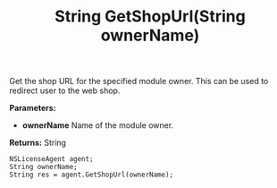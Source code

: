 ﻿---
uid: crmscript_ref_NSLicenseAgent_GetShopUrl
title: String GetShopUrl(String ownerName)
intellisense: NSLicenseAgent.GetShopUrl
keywords: NSLicenseAgent, GetShopUrl
so.topic: reference
---

Get the shop URL for the specified module owner. This can be used to redirect user to the web shop.

**Parameters:**
 - **ownerName** Name of the module owner.

**Returns:** String

```crmscript
NSLicenseAgent agent;
String ownerName;
String res = agent.GetShopUrl(ownerName);
```

